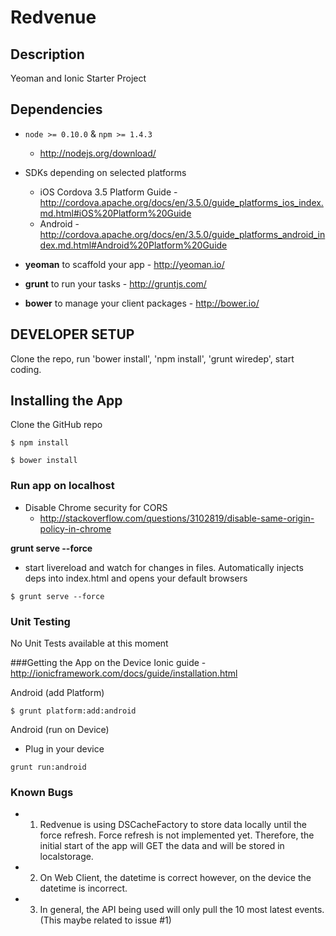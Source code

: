 # Redvenue

## Description
Yeoman and Ionic Starter Project 

## Dependencies
- `node >= 0.10.0` & `npm >= 1.4.3`
  - http://nodejs.org/download/
- SDKs depending on selected platforms
  - iOS Cordova 3.5 Platform Guide -http://cordova.apache.org/docs/en/3.5.0/guide_platforms_ios_index.md.html#iOS%20Platform%20Guide
  - Android -http://cordova.apache.org/docs/en/3.5.0/guide_platforms_android_index.md.html#Android%20Platform%20Guide

- **yeoman** to scaffold your app - http://yeoman.io/
- **grunt** to run your tasks - http://gruntjs.com/
- **bower** to manage your client packages - http://bower.io/

## DEVELOPER SETUP
Clone the repo, run 'bower install', 'npm install', 'grunt wiredep', start coding.

## Installing the App
Clone the GitHub repo
```
$ npm install
```
```
$ bower install
```

### Run app on localhost 
- Disable Chrome security for CORS 
	- http://stackoverflow.com/questions/3102819/disable-same-origin-policy-in-chrome

**grunt serve --force** 
- start livereload and watch for changes in files. Automatically injects deps into index.html and opens your default browsers

```
$ grunt serve --force
```

### Unit Testing
No Unit Tests available at this moment

###Getting the App on the Device
Ionic guide 
	- http://ionicframework.com/docs/guide/installation.html

Android (add Platform)
```
$ grunt platform:add:android
```
Android (run on Device)
- Plug in your device
```
grunt run:android
```
### Known Bugs
- 1. Redvenue is using DSCacheFactory to store data locally until the force refresh.  Force refresh is not implemented yet.  Therefore, the initial start of the app will GET the data and will be stored in localstorage. 
- 2. On Web Client, the datetime is correct however, on the device the datetime is incorrect. 
- 3. In general, the API being used will only pull the 10 most latest events. (This maybe related to issue #1)


